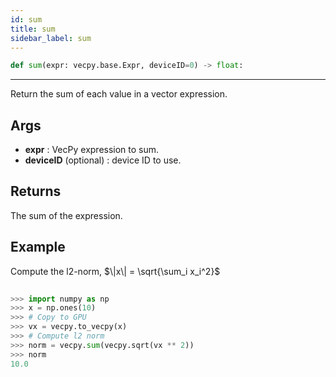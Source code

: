 ```yaml
---
id: sum
title: sum
sidebar_label: sum  
---
```


```python
def sum(expr: vecpy.base.Expr, deviceID=0) -> float:
```

---



Return the sum of each value in a vector expression.

## Args
* **expr**  : VecPy expression to sum.
* **deviceID** (optional) : device ID to use.

## Returns
The sum of the expression.

## Example

Compute the l2-norm, $\|x\| = \sqrt{\sum_i x_i^2}$

 
```python
 
>>> import numpy as np
>>> x = np.ones(10)
>>> # Copy to GPU
>>> vx = vecpy.to_vecpy(x)
>>> # Compute l2 norm
>>> norm = vecpy.sum(vecpy.sqrt(vx ** 2))
>>> norm
10.0
 
```




